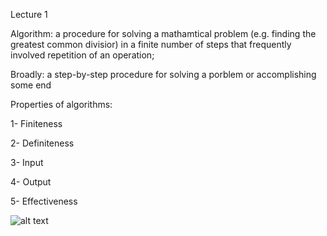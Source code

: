 Lecture 1 

Algorithm: a procedure for solving a mathamtical problem (e.g. finding the greatest common divisior) in a finite number of steps that frequently involved repetition of an operation; 

Broadly: a step-by-step procedure for solving a porblem or accomplishing some end 

Properties of algorithms: 

1- Finiteness 

2- Definiteness 

3- Input 

4- Output 

5- Effectiveness 

![alt text](https://timedotcom.files.wordpress.com/2014/09/macaca_nigra_self-portrait_rotated_and_cropped.jpg?quality=85&w=372)